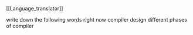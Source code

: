 
[[Language_translator]]

write down the following words right now compiler design different phases of compiler


